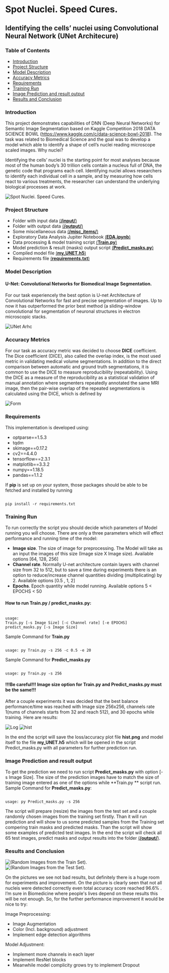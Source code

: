 # Spot Nuclei. Speed Cures.
## Identifying the cells’ nuclei using Convolutional Neural Network (UNet Architecure)
### Table of Contents
* [Introduction](#Introduction)
* [Project Structure](#Project-Structure)
* [Model Description](#Model-Description)
* [Accuracy Metrics](#Accuracy-Metrics)
* [Requirements](#Requirements)
* [Training Run](#Training-Run)
* [Image Prediction and result output](#Image-Prediction-and-result-output)
* [Results and Conclusion](#Results-and-Conclusion)



### Introduction
This project demonstrates capabilities of DNN (Deep Neural Networks) for Semantic Image Segmentation based on Kaggle Competition 2018 DATA SCIENCE BOWL (https://www.kaggle.com/c/data-science-bowl-2018). The task was related to Biomedical Science and the goal was to develop a model which able to identify a shape of cell’s nuclei reading microscope scaled images.
Why nuclei?


Identifying the cells’ nuclei is the starting point for most analyses because most of the human body’s 30 trillion cells contain a nucleus full of DNA, the genetic code that programs each cell. Identifying nuclei allows researchers to identify each individual cell in a sample, and by measuring how cells react to various treatments, the researcher can understand the underlying biological processes at work.

![Spot Nuclei. Speed Cures.](https://github.com/Kochurovskyi/Deep_Neural_Network_Projects/blob/main/UNet(semantic%20segmentation)/misc_items/dsb.jpg)

### Project Structure
* Folder with input data [(**/input/**)](https://github.com/Kochurovskyi/Deep_Neural_Network_Projects/tree/main/UNet(semantic%20segmentation)/input)
* Folder with output data [(**/output/**)](https://github.com/Kochurovskyi/Deep_Neural_Network_Projects/tree/main/UNet(semantic%20segmentation)/output)
* Some miscellaneous data  [(**/misc_items/**)](https://github.com/Kochurovskyi/Deep_Neural_Network_Projects/tree/main/UNet(semantic%20segmentation)/misc_items)
* Exploratory Data Analysis Jupiter Notebook [(**EDA.ipynb**)](https://github.com/Kochurovskyi/Deep_Neural_Network_Projects/tree/main/UNet(semantic%20segmentation)/EDA.ipynb)
* Data processing & model training script [(**Train.py**)](https://github.com/Kochurovskyi/Deep_Neural_Network_Projects/blob/main/UNet(semantic%20segmentation)/Train.py)
* Model prediction & result (masks) output script [(**Predict_masks.py**)](https://github.com/Kochurovskyi/Deep_Neural_Network_Projects/blob/main/UNet(semantic%20segmentation)/Predict_masks.py)
* Compiled model file [(**my_UNET.h5**)](https://github.com/Kochurovskyi/Deep_Neural_Network_Projects/blob/main/UNet(semantic%20segmentation)/my_UNET.h5)
* Requirements file [(**requirements.txt**)](https://github.com/Kochurovskyi/Deep_Neural_Network_Projects/blob/main/UNet(semantic%20segmentation)/requirements.txt)



### Model Description
#### U-Net: Convolutional Networks for Biomedical Image Segmentation.
For our task experiencely the best option is U-net Architecture of Convolutional Networks for fast and precise segmentation of images. Up to now it has outperformed the prior best method (a sliding-window convolutional for segmentation of neuronal structures in electron microscopic stacks.

![UNet Arhc](https://github.com/Kochurovskyi/Deep_Neural_Network_Projects/blob/main/UNet(semantic%20segmentation)/misc_items/u-net-architecture.png)

### Accuracy Metrics
For our task as accuracy metric was decided to choose **DICE** coefficient.
The Dice coefficient (DICE), also called the overlap index, is the most used metric in validating medical volume segmentations. In addition to the direct comparison between automatic and ground truth segmentations, it is common to use the DICE to measure reproducibility (repeatability). Using the DICE as a measure of the reproducibility as a statistical validation of manual annotation where segmenters repeatedly annotated the same MRI image, then the pair-wise overlap of the repeated segmentations is calculated using the DICE, which is defined by

![Form](https://github.com/Kochurovskyi/Deep_Neural_Network_Projects/blob/main/UNet(semantic%20segmentation)/misc_items/Dice_fmr.png)


### Requirements 
This implementation is developed using:
* optparse==1.5.3
* tqdm 
* skimage==0.17.2
* cv2==4.4.0
* tensorflow==2.3.1
* matplotlib==3.3.2
* numpy==1.18.5
* pandas==1.1.2

If **pip** is set up on your system, those packages should be able to be fetched and installed by running

<pre><code>
pip install -r requirements.txt
</code></pre>

### Training Run
To run correctly the script you should decide which parameters of Model running you will choose. There are only a three parameters which will effect performance and running time of the model:
* **Image size**. The size of image for preprocessing. The Model will take as an input the images of this size (Image size X Image size). Available options [64, 128, 256]
* **Channel rate**. Normally U-net architecture contain layers with channel size from 32 to 512, but to save a time during experiments there is an option to reduce/increase channel quantities dividing (multiplicating) by 2. Available options   [0.5 , 1, 2]
* **Epochs**. Epoch quantity while model running.  Available options   5 < EPOCHS < 50
#### How to run Train.py / predict_masks.py:
<pre><code>
usage:  
Train.py [-s Image Size] [-c Channel rate] [-e EPOCHS]
predict_masks.py [-s Image Size]
</code></pre>
Sample Command for **Train.py**
<pre><code>
usage: py Train.py -s 256 -c 0.5 -e 20
</code></pre>
Sample Command for **Predict_masks.py**
<pre><code>
usage: py Train.py -s 256 
</code></pre>

#### **!!!Be careful!!! Image size option for Train.py and Predict_masks.py must be the same!!!**

After a couple experiments it was decided that the best balance performance/time was reached with Image size 256x256, channels rate 1(nums of channels starts from 32 and reach 512), and 30 epochs while training. Here are results:

![Log](https://github.com/Kochurovskyi/Deep_Neural_Network_Projects/blob/main/UNet(semantic%20segmentation)/misc_items/training%20log.png)
![hist](https://github.com/Kochurovskyi/Deep_Neural_Network_Projects/blob/main/UNet(semantic%20segmentation)/misc_items/hist.png)

In the end the script will save the loss/accuracy plot file **hist.png** and model itself to the file **my_UNET.h5** which will be opened in the script Predict_masks.py with all parameters for further prediction run.

### Image Prediction and result output

To get the prediction we need to run script **Predict_masks.py** with option [-s Image Size]. The size of the prediction images have to match the size of training image entered as one of the options while **Train.py ** script run. 
Sample Command for **Predict_masks.py**: 

<pre><code>
usage: py Predict_masks.py -s 256 
</code></pre>


The script will prepare (resize) the images from the test set and a couple randomly chosen images from the training set firstly. Than it will run prediction and will show to us some predicted samples from the Training set compering train masks and predicted masks. Than the script will show some examples of predicted test images.
In the end the script will check all 65 test images, predict masks and output results into the folder [(**/output/**)](https://github.com/Kochurovskyi/Deep_Neural_Network_Projects/tree/main/UNet(semantic%20segmentation)/output).

### Results and Conclusion
![(**Random Images from the Train Set**)](https://github.com/Kochurovskyi/Deep_Neural_Network_Projects/blob/main/UNet(semantic%20segmentation)/misc_items/training.png).
![(**Random Images from the Test Set**)](https://github.com/Kochurovskyi/Deep_Neural_Network_Projects/blob/main/UNet(semantic%20segmentation)/misc_items/testing.png).

On the pictures we see not bad results, but definitely there is a huge room for experiments and improvement. On the picture is clearly seen that not all nucleis were detected correctly even total accuracy score reached 96.6% . I’m sure in Biomedicine where people's lives depend on these results this will be not enough.
So, for the further performance improvement it would be nice to try:

Image Preprocessing:
*    Image Augmentation
* Color (Incl. background) adjustment
* Implement edge detection algorithms 

Model Adjustment: 
* Implement more channels in each layer
* Implement ResNet blocks 
* Meanwhile model complicity grows try to implement Dropout 
